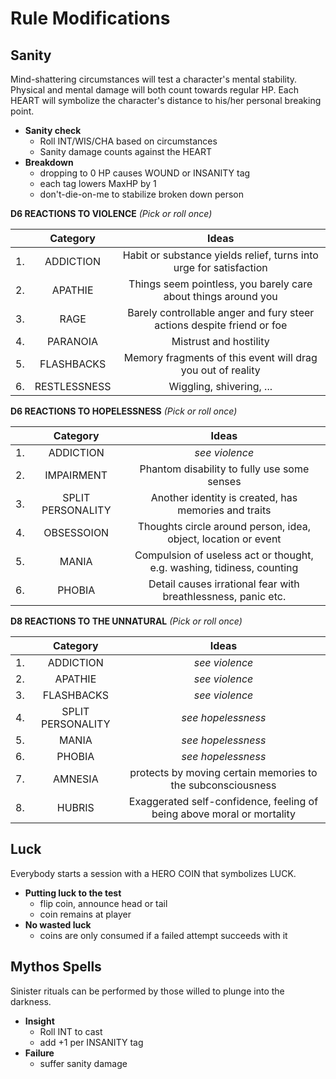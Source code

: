 # Rule Modifications

## Sanity

Mind-shattering circumstances will test a character's mental stability. Physical and mental damage will both count 
towards regular HP. Each HEART will symbolize the character's distance to his/her personal breaking point.

- **Sanity check**
  - Roll INT/WIS/CHA based on circumstances
  - Sanity damage counts against the HEART
- **Breakdown**
  - dropping to 0 HP causes WOUND or INSANITY tag
  - each tag lowers MaxHP by 1
  - don't-die-on-me to stabilize broken down person

**D6 REACTIONS TO VIOLENCE** _(Pick or roll once)_

|     |   Category   |                                 Ideas                                  |
|:---:|:------------:|:----------------------------------------------------------------------:|
| 1.  |  ADDICTION   |   Habit or substance yields relief, turns into urge for satisfaction   |
| 2.  |   APATHIE    |     Things seem pointless, you barely care about things around you     |
| 3.  |     RAGE     | Barely controllable anger and fury steer actions despite friend or foe |
| 4.  |   PARANOIA   |                         Mistrust and hostility                         |
| 5.  |  FLASHBACKS  |      Memory fragments of this event will drag you out of reality       |
| 6.  | RESTLESSNESS |                        Wiggling, shivering, ...                        |

**D6 REACTIONS TO HOPELESSNESS** _(Pick or roll once)_

|     |     Category      |                                 Ideas                                  |
|:---:|:-----------------:|:----------------------------------------------------------------------:|
| 1.  |     ADDICTION     |                             _see violence_                             |
| 2.  |    IMPAIRMENT     |              Phantom disability to fully use some senses               |
| 3.  | SPLIT PERSONALITY |          Another identity is created, has memories and traits          |
| 4.  |    OBSESSOION     |    Thoughts circle around person, idea,  object, location or event     |
| 5.  |       MANIA       | Compulsion of useless act or thought, e.g. washing, tidiness, counting |
| 6.  |      PHOBIA       |     Detail causes irrational fear with breathlessness, panic etc.      |

**D8 REACTIONS TO THE UNNATURAL** _(Pick or roll once)_

|     |     Category      |                                 Ideas                                  |
|:---:|:-----------------:|:----------------------------------------------------------------------:|
| 1.  |     ADDICTION     |                             _see violence_                             |
| 2.  |      APATHIE      |                             _see violence_                             |
| 3.  |    FLASHBACKS     |                             _see violence_                             |
| 4.  | SPLIT PERSONALITY |                           _see hopelessness_                           |
| 5.  |       MANIA       |                           _see hopelessness_                           |
| 6.  |      PHOBIA       |                           _see hopelessness_                           |
| 7.  |      AMNESIA      |      protects by moving certain memories to the subconsciousness       |
| 8.  |      HUBRIS       | Exaggerated self-confidence, feeling of being above moral or mortality |

## Luck

Everybody starts a session with a HERO COIN that symbolizes LUCK.

- **Putting luck to the test**
  - flip coin, announce head or tail
  - coin remains at player
- **No wasted luck**
  - coins are only consumed if a failed attempt succeeds with it

## Mythos Spells

Sinister rituals can be performed by those willed to plunge into the darkness.

- **Insight**
  - Roll INT to cast
  - add +1 per INSANITY tag
- **Failure**
  - suffer sanity damage

